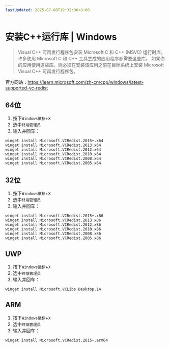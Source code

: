 ```yaml
---
lastUpdated: 2025-07-08T19:32:00+8:00
---
```


# 安装C++运行库 | Windows

> Visual C++ 可再发行程序包安装 Microsoft C 和 C++ (MSVC) 运行时库。 许多使用 Microsoft C 和 C++ 工具生成的应用程序都需要这些库。 如果你的应用使用这些库，则必须在安装该应用之前在目标系统上安装 Microsoft Visual C++ 可再发行程序包。

官方网站：<https://learn.microsoft.com/zh-cn/cpp/windows/latest-supported-vc-redist>

## 64位

1. 按下`Windows徽标`+`X`
2. 选中`终端管理员`
3. 输入并回车：

```shell
winget install Microsoft.VCRedist.2015+.x64
winget install Microsoft.VCRedist.2013.x64
winget install Microsoft.VCRedist.2012.x64
winget install Microsoft.VCRedist.2010.x64
winget install Microsoft.VCRedist.2008.x64
winget install Microsoft.VCRedist.2005.x64
```

## 32位

1. 按下`Windows徽标`+`X`
2. 选中`终端管理员`
3. 输入并回车：

```shell
winget install Microsoft.VCRedist.2015+.x86
winget install Microsoft.VCRedist.2013.x86
winget install Microsoft.VCRedist.2012.x86
winget install Microsoft.VCRedist.2010.x86
winget install Microsoft.VCRedist.2008.x86
winget install Microsoft.VCRedist.2005.x86
```

## UWP

1. 按下`Windows徽标`+`X`
2. 选中`终端管理员`
3. 输入并回车：

```shell
winget install Microsoft.VCLibs.Desktop.14
```

## ARM

1. 按下`Windows徽标`+`X`
2. 选中`终端管理员`
3. 输入并回车：

```shell
winget install Microsoft.VCRedist.2015+.arm64
```

